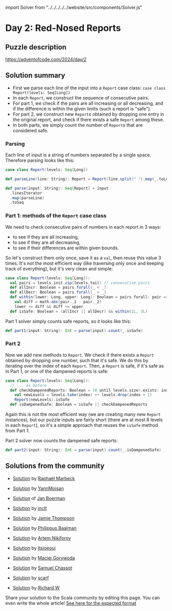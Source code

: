 import Solver from "../../../../../website/src/components/Solver.js"

# Day 2: Red-Nosed Reports

## Puzzle description

https://adventofcode.com/2024/day/2

## Solution summary

- First we parse each line of the input into a `Report` case class: `case class Report(levels: Seq[Long])`
- In each `Report`, we construct the sequence of consecutive pairs.
- For part 1, we check if the pairs are all increasing or all decreasing, and if the difference is within the given limits (such a report is "safe").
- For part 2, we construct new `Report`s obtained by dropping one entry in the original report, and check if there exists a safe `Report` among these.
- In both parts, we simply count the number of `Report`s that are considered safe.

### Parsing

Each line of input is a string of numbers separated by a single space.
Therefore parsing looks like this:

```scala
case class Report(levels: Seq[Long])

def parseLine(line: String): Report = Report(line.split(" ").map(_.toLong).toSeq)

def parse(input: String): Seq[Report] = input
  .linesIterator
  .map(parseLine)
  .toSeq
```

### Part 1: methods of the `Report` case class

We need to check consecutive pairs of numbers in each report in 3 ways:

- to see if they are all increasing,
- to see if they are all decreasing,
- to see if their differences are within given bounds.

So let's construct them only once, save it as a `val`, then reuse this value 3 times.
It's not the most efficient way (like traversing only once and keeping track of everything),
but it's very clean and simple:

```scala
case class Report(levels: Seq[Long]):
  val pairs = levels.init.zip(levels.tail) // consecutive pairs
  def allIncr: Boolean = pairs.forall(_ < _)
  def allDecr: Boolean = pairs.forall(_ > _)
  def within(lower: Long, upper: Long): Boolean = pairs.forall: pair =>
    val diff = math.abs(pair._1 - pair._2)
    lower <= diff && diff <= upper
  def isSafe: Boolean = (allIncr || allDecr) && within(1L, 3L)
```

Part 1 solver simply counts safe reports, so it looks like this:

```scala
def part1(input: String): Int = parse(input).count(_.isSafe)
```

### Part 2

Now we add new methods to `Report`.
We check if there exists a `Report` obtained by dropping one number, such that it's safe.
We do this by iterating over the index of each `Report`.
Then, a `Report` is safe, if it's safe as in Part 1, or one of the dampened reports is safe:

```scala
case class Report(levels: Seq[Long]):
  // ... as before
  def checkDampenedReports: Boolean = (0 until levels.size).exists: index =>
    val newLevels = levels.take(index) ++ levels.drop(index + 1)
    Report(newLevels).isSafe
  def isDampenedSafe: Boolean = isSafe || checkDampenedReports
```

Again this is not the most efficient way (we are creating many new `Report` instances),
but our puzzle inputs are fairly short (there are at most 8 levels in each `Report`),
so it's a simple approach that reuses the `isSafe` method from Part 1.

Part 2 solver now counts the dampened safe reports:

```scala
def part2(input: String): Int = parse(input).count(_.isDampenedSafe)
```

## Solutions from the community

- [Solution](https://github.com/rmarbeck/advent2024/tree/main/day2) by [Raphaël Marbeck](https://github.com/rmarbeck)
- [Solution](https://github.com/YannMoisan/advent-of-code/blob/master/2024/src/main/scala/Day2.scala) by [YannMoisan](https://github.com/YannMoisan)
- [Solution](https://github.com/Jannyboy11/AdventOfCode2024/blob/master/src/main/scala/day02/Day02.scala) of [Jan Boerman](https://x.com/JanBoerman95)
- [Solution](https://github.com/jnclt/adventofcode2024/blob/main/day02/red-nosed-reports.sc) by [jnclt](https://github.com/jnclt)
- [Solution](https://github.com/bishabosha/advent-of-code-2024/blob/main/2024-day02.scala) by [Jamie Thompson](https://github.com/bishabosha)
- [Solution](https://github.com/Philippus/adventofcode/blob/main/src/main/scala/adventofcode2024/Day02.scala) by [Philippus Baalman](https://github.com/philippus)

- [Solution](https://github.com/nikiforo/aoc24/blob/main/src/main/scala/io/github/nikiforo/aoc24/D2T2.scala) by [Artem Nikiforov](https://github.com/nikiforo)
- [Solution](https://github.com/itsjoeoui/aoc2024/blob/main/src/day02.scala) by [itsjoeoui](https://github.com/itsjoeoui)
- [Solution](https://github.com/makingthematrix/AdventOfCode2024/blob/main/src/main/scala/io/github/makingthematrix/AdventofCode2024/DayTwo.scala) by [Maciej Gorywoda](https://github.com/makingthematrix)
- [Solution](https://github.com/samuelchassot/AdventCode_2024/blob/60c782a1a05fbbb65e44fb923cddf48edc7b5625/02/Day02.scala) by [Samuel Chassot](https://github.com/samuelchassot)
- [Solution](https://github.com/scarf005/aoc-scala/blob/main/2024/day02.scala) by [scarf](https://github.com/scarf005)
- [Solution](https://github.com/w-r-z-k/aoc2024/blob/main/src/main/scala/Day2.scala) by [Richard W](https://github.com/w-r-z-k)

Share your solution to the Scala community by editing this page.
You can even write the whole article! [See here for the expected format](https://github.com/scalacenter/scala-advent-of-code/discussions/424)
